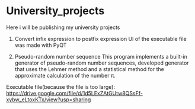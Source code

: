 # University_projects
Here i will be publishing my university projects  
  
1) Convert infix expression to postfix expression
UI of the executable file was made with PyQT  
  
2) Pseudo-random number sequence
This program implements a built-in generator of pseudo-random number sequences, developed generator that uses the Lehmer method and a statistical method for the approximate calculation of the number π.  
  
Executable file(because the file is too large): https://drive.google.com/file/d/1d5LExZAtGUtw8QSsFf-xybw_eLtoxKTx/view?usp=sharing
